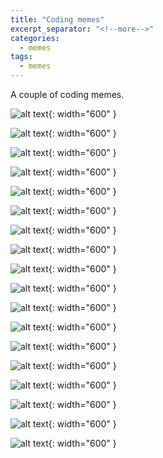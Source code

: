 ```yaml
---
title: "Coding memes"
excerpt_separator: "<!--more-->"
categories:
  - memes
tags:
  - memes
---
```



A couple of coding memes.

![alt text](/images/memes/teams-file.jpeg "Title"){: width="600" }


<!--more-->

![alt text](/images/memes/git_random.jpg "Title"){: width="600" }

![alt text](/images/memes/vim-exit.jpg "Title"){: width="600" }

![alt text](/images/memes/aws.jpg "Title"){: width="600" }

![alt text](/images/memes/aws_cost.jpg "Title"){: width="600" }

![alt text](/images/memes/css.jpg "Title"){: width="600" }

![alt text](/images/memes/declarative.jpg "Title"){: width="600" }

![alt text](/images/memes/documentation.png "Title"){: width="600" }

![alt text](/images/memes/git_blame.jpg "Title"){: width="600" }

![alt text](/images/memes/infra_break.jpg "Title"){: width="600" }

![alt text](/images/memes/js_sorting.jpg "Title"){: width="600" }

![alt text](/images/memes/scaling.jpg "Title"){: width="600" }

![alt text](/images/memes/serverless.jpg "Title"){: width="600" }

![alt text](/images/memes/spagetti.png "Title"){: width="600" }

![alt text](/images/memes/variables.jpg "Title"){: width="600" }

![alt text](/images/memes/visual_studio.jpg "Title"){: width="600" }

![alt text](/images/memes/yaml.jpg "Title"){: width="600" }

![alt text](/images/memes/yaml_2.jpg "Title"){: width="600" }
